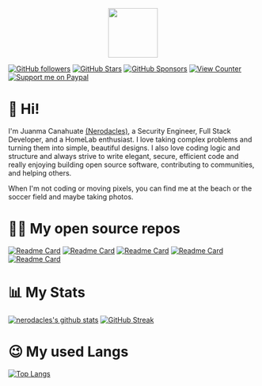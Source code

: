 <div id="header" align="center">
  <img src="https://media.giphy.com/media/M9gbBd9nbDrOTu1Mqx/giphy.gif" width="100"/>
</div>


[![GitHub followers](https://img.shields.io/github/followers/nerodacles?logo=GitHub&style=for-the-badge)](https://github.com/nerodacles)
[![GitHub Stars](https://img.shields.io/github/stars/nerodacles?logo=github&style=for-the-badge)](https://github.com/nerodacles)
[![GitHub Sponsors](https://img.shields.io/github/sponsors/nerodacles?color=BF4B8A&logo=githubsponsors&style=for-the-badge)](https://github.com/sponsors/nerodacles)
[![View Counter](https://komarev.com/ghpvc/?username=nerodacles&label=Profile%20views&color=adadad&style=for-the-badge )](https://github.com/nerodacles)
[![Support me on Paypal](https://img.shields.io/badge/PayPal-00457C?style=for-the-badge&logo=paypal&logoColor=white)](https://paypal.me/juanmacana)


# 👋 Hi!

I'm Juanma Canahuate [(Nerodacles)](https://portfolio.jmcv.codes), a Security Engineer, Full Stack Developer, and a HomeLab enthusiast. I love taking complex problems and turning them into simple, beautiful designs. I also love coding logic and structure and always strive to write elegant, secure, efficient code and really enjoying building open source software, contributing to communities, and helping others. 

When I'm not coding or moving pixels, you can find me at the beach or the soccer field and maybe taking photos.

# 🧑‍💻 My open source repos

[![Readme Card](https://github-readme-stats.vercel.app/api/pin/?username=nerodacles&repo=PharmacyAPI&theme=dark)](https://github.com/nerodacles/PharmacyAPI)
[![Readme Card](https://github-readme-stats.vercel.app/api/pin/?username=nerodacles&repo=PharmacyApp&theme=dark)](https://github.com/nerodacles/PharmacyApp)
[![Readme Card](https://github-readme-stats.vercel.app/api/pin/?username=nerodacles&repo=PharmacyADMIN&theme=dark)](https://github.com/nerodacles/PharmacyADMIN)
[![Readme Card](https://github-readme-stats.vercel.app/api/pin/?username=nerodacles&repo=PharmacyDB&theme=dark)](https://github.com/nerodacles/PharmacyDB)
[![Readme Card](https://github-readme-stats.vercel.app/api/pin/?username=nerodacles&repo=docker-github-runner&theme=dark)](https://github.com/nerodacles/docker-github-runner)
# 📊 My Stats

[![nerodacles's github stats](https://github-readme-stats.vercel.app/api?username=nerodacles&show_icons=true&count_private=true&theme=dark&hide=stars)](https://github.com/nerodacles)
[![GitHub Streak](https://github-readme-streak-stats.herokuapp.com/?user=nerodacles&theme=dark&count_private=true&theme=dark)](https://github.com/nerodacles)
<!---       [![Nerodacles's wakatime stats](https://github-readme-stats.vercel.app/api/wakatime?username=nerodacles&theme=dark)](https://github.com/nerodacles)        -->

# 😉 My used Langs

[![Top Langs](https://github-readme-stats.vercel.app/api/top-langs/?username=nerodacles&theme=dark&layout=compact&langs_count=8)](https://github.com/anuraghazra/github-readme-stats)
